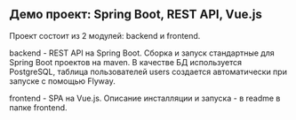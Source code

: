 ## Демо проект: Spring Boot, REST API, Vue.js

Проект состоит из 2 модулей: backend и frontend.

backend - REST API на Spring Boot.
Сборка и запуск стандартные для Spring Boot проектов на maven.
В качестве БД используется PostgreSQL, таблица пользователей users создается автоматически при запуске с помощью Flyway.

frontend - SPA на Vue.js. Описание инсталляции и запуска - в readme в папке frontend.
